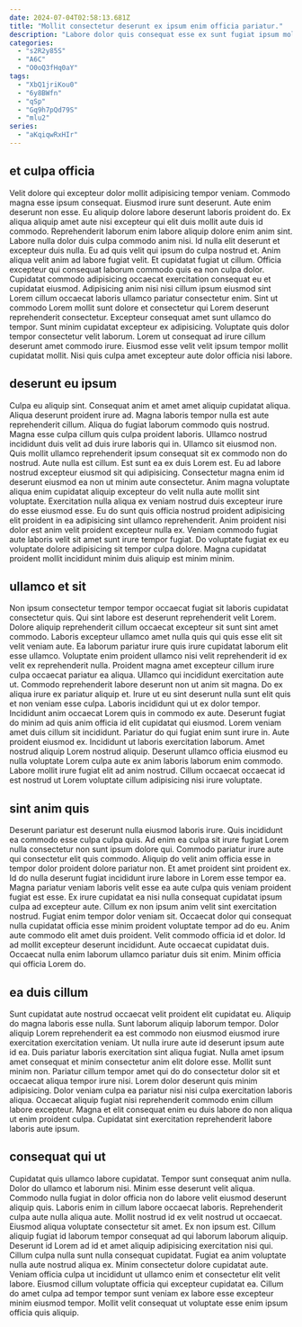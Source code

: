 ```yaml
---
date: 2024-07-04T02:58:13.681Z
title: "Mollit consectetur deserunt ex ipsum enim officia pariatur."
description: "Labore dolor quis consequat esse ex sunt fugiat ipsum mollit eiusmod. Deserunt enim cillum nostrud."
categories:
  - "s2R2y85S"
  - "A6C"
  - "O0oQ3fHq0aY"
tags:
  - "XbQ1jriKou0"
  - "6y8BWfn"
  - "qSp"
  - "Gq9h7pQd79S"
  - "mlu2"
series:
  - "aKqiqwRxHIr"
---
```



## et culpa officia

Velit dolore qui excepteur dolor mollit adipisicing tempor veniam. Commodo magna esse ipsum consequat. Eiusmod irure sunt deserunt. Aute enim deserunt non esse. Eu aliquip dolore labore deserunt laboris proident do. Ex aliqua aliquip amet aute nisi excepteur qui elit duis mollit aute duis id commodo.
Reprehenderit laborum enim labore aliquip dolore enim anim sint. Labore nulla dolor duis culpa commodo anim nisi. Id nulla elit deserunt et excepteur duis nulla. Eu ad quis velit qui ipsum do culpa nostrud et. Anim aliqua velit anim ad labore fugiat velit. Et cupidatat fugiat ut cillum. Officia excepteur qui consequat laborum commodo quis ea non culpa dolor. Cupidatat commodo adipisicing occaecat exercitation consequat eu et cupidatat eiusmod.
Adipisicing anim nisi nisi cillum ipsum eiusmod sint Lorem cillum occaecat laboris ullamco pariatur consectetur enim. Sint ut commodo Lorem mollit sunt dolore et consectetur qui Lorem deserunt reprehenderit consectetur. Excepteur consequat amet sunt ullamco do tempor. Sunt minim cupidatat excepteur ex adipisicing. Voluptate quis dolor tempor consectetur velit laborum. Lorem ut consequat ad irure cillum deserunt amet commodo irure. Eiusmod esse velit velit ipsum tempor mollit cupidatat mollit. Nisi quis culpa amet excepteur aute dolor officia nisi labore.

## deserunt eu ipsum

Culpa eu aliquip sint. Consequat anim et amet amet aliquip cupidatat aliqua. Aliqua deserunt proident irure ad. Magna laboris tempor nulla est aute reprehenderit cillum. Aliqua do fugiat laborum commodo quis nostrud. Magna esse culpa cillum quis culpa proident laboris. Ullamco nostrud incididunt duis velit ad duis irure laboris qui in. Ullamco sit eiusmod non.
Quis mollit ullamco reprehenderit ipsum consequat sit ex commodo non do nostrud. Aute nulla est cillum. Est sunt ea ex duis Lorem est. Eu ad labore nostrud excepteur eiusmod sit qui adipisicing. Consectetur magna enim id deserunt eiusmod ea non ut minim aute consectetur. Anim magna voluptate aliqua enim cupidatat aliquip excepteur do velit nulla aute mollit sint voluptate. Exercitation nulla aliqua ex veniam nostrud duis excepteur irure do esse eiusmod esse.
Eu do sunt quis officia nostrud proident adipisicing elit proident in ea adipisicing sint ullamco reprehenderit. Anim proident nisi dolor est anim velit proident excepteur nulla ex. Veniam commodo fugiat aute laboris velit sit amet sunt irure tempor fugiat. Do voluptate fugiat ex eu voluptate dolore adipisicing sit tempor culpa dolore. Magna cupidatat proident mollit incididunt minim duis aliquip est minim minim.

## ullamco et sit

Non ipsum consectetur tempor tempor occaecat fugiat sit laboris cupidatat consectetur quis. Qui sint labore est deserunt reprehenderit velit Lorem. Dolore aliquip reprehenderit cillum occaecat excepteur sit sunt sint amet commodo. Laboris excepteur ullamco amet nulla quis qui quis esse elit sit velit veniam aute. Ea laborum pariatur irure quis irure cupidatat laborum elit esse ullamco. Voluptate enim proident ullamco nisi velit reprehenderit id ex velit ex reprehenderit nulla. Proident magna amet excepteur cillum irure culpa occaecat pariatur ea aliqua. Ullamco qui incididunt exercitation aute ut.
Commodo reprehenderit labore deserunt non ut anim sit magna. Do ex aliqua irure ex pariatur aliquip et. Irure ut eu sint deserunt nulla sunt elit quis et non veniam esse culpa. Laboris incididunt qui ut ex dolor tempor. Incididunt anim occaecat Lorem quis in commodo ex aute. Deserunt fugiat do minim ad quis anim officia id elit cupidatat qui eiusmod. Lorem veniam amet duis cillum sit incididunt. Pariatur do qui fugiat enim sunt irure in.
Aute proident eiusmod ex. Incididunt ut laboris exercitation laborum. Amet nostrud aliquip Lorem nostrud aliquip. Deserunt ullamco officia eiusmod eu nulla voluptate Lorem culpa aute ex anim laboris laborum enim commodo. Labore mollit irure fugiat elit ad anim nostrud. Cillum occaecat occaecat id est nostrud ut Lorem voluptate cillum adipisicing nisi irure voluptate.

## sint anim quis

Deserunt pariatur est deserunt nulla eiusmod laboris irure. Quis incididunt ea commodo esse culpa culpa quis. Ad enim ea culpa sit irure fugiat Lorem nulla consectetur non sunt ipsum dolore qui. Commodo pariatur irure aute qui consectetur elit quis commodo. Aliquip do velit anim officia esse in tempor dolor proident dolore pariatur non. Et amet proident sint proident ex. Id do nulla deserunt fugiat incididunt irure labore in Lorem esse tempor ea. Magna pariatur veniam laboris velit esse ea aute culpa quis veniam proident fugiat est esse.
Ex irure cupidatat ea nisi nulla consequat cupidatat ipsum culpa ad excepteur aute. Cillum ex non ipsum anim velit sint exercitation nostrud. Fugiat enim tempor dolor veniam sit. Occaecat dolor qui consequat nulla cupidatat officia esse minim proident voluptate tempor ad do eu. Anim aute commodo elit amet duis proident.
Velit commodo officia id et dolor. Id ad mollit excepteur deserunt incididunt. Aute occaecat cupidatat duis. Occaecat nulla enim laborum ullamco pariatur duis sit enim. Minim officia qui officia Lorem do.

## ea duis cillum

Sunt cupidatat aute nostrud occaecat velit proident elit cupidatat eu. Aliquip do magna laboris esse nulla. Sunt laborum aliquip laborum tempor. Dolor aliquip Lorem reprehenderit ea est commodo non eiusmod eiusmod irure exercitation exercitation veniam. Ut nulla irure aute id deserunt ipsum aute id ea.
Duis pariatur laboris exercitation sint aliqua fugiat. Nulla amet ipsum amet consequat et minim consectetur anim elit dolore esse. Mollit sunt minim non. Pariatur cillum tempor amet qui do do consectetur dolor sit et occaecat aliqua tempor irure nisi. Lorem dolor deserunt quis minim adipisicing.
Dolor veniam culpa ea pariatur nisi nisi culpa exercitation laboris aliqua. Occaecat aliquip fugiat nisi reprehenderit commodo enim cillum labore excepteur. Magna et elit consequat enim eu duis labore do non aliqua ut enim proident culpa. Cupidatat sint exercitation reprehenderit labore laboris aute ipsum.

## consequat qui ut

Cupidatat quis ullamco labore cupidatat. Tempor sunt consequat anim nulla. Dolor do ullamco et laborum nisi. Minim esse deserunt velit aliqua. Commodo nulla fugiat in dolor officia non do labore velit eiusmod deserunt aliquip quis.
Laboris enim in cillum labore occaecat laboris. Reprehenderit culpa aute nulla aliqua aute. Mollit nostrud id ex velit nostrud ut occaecat. Eiusmod aliqua voluptate consectetur sit amet. Ex non ipsum est. Cillum aliquip fugiat id laborum tempor consequat ad qui laborum laborum aliquip.
Deserunt id Lorem ad id et amet aliquip adipisicing exercitation nisi qui. Cillum culpa nulla sunt nulla consequat cupidatat. Fugiat ea anim voluptate nulla aute nostrud aliqua ex. Minim consectetur dolore cupidatat aute. Veniam officia culpa ut incididunt ut ullamco enim et consectetur elit velit labore. Eiusmod cillum voluptate officia qui excepteur cupidatat ea. Cillum do amet culpa ad tempor tempor sunt veniam ex labore esse excepteur minim eiusmod tempor. Mollit velit consequat ut voluptate esse enim ipsum officia quis aliquip.

